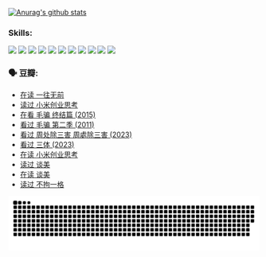 
[![Anurag's github stats](https://github-readme-stats.vercel.app/api?username=w940853815)](https://github.com/anuraghazra/github-readme-stats)

### Skills:

<code><img height="32" src="https://cdn.jsdelivr.net/npm/simple-icons@v5/icons/python.svg"></code>
<code><img height="32" src="https://cdn.jsdelivr.net/npm/simple-icons@v5/icons/javascript.svg"></code>
<code><img height="32" src="https://cdn.jsdelivr.net/npm/simple-icons@v5/icons/django.svg"></code>
<code><img height="32" src="https://cdn.jsdelivr.net/npm/simple-icons@v5/icons/flask.svg"></code>
<code><img height="32" src="https://cdn.jsdelivr.net/npm/simple-icons@v5/icons/vuetify.svg"></code>
<code><img height="32" src="https://cdn.jsdelivr.net/npm/simple-icons@v5/icons/git.svg"></code>
<code><img height="32" src="https://cdn.jsdelivr.net/npm/simple-icons@v5/icons/docker.svg"></code>
<code><img height="32" src="https://cdn.jsdelivr.net/npm/simple-icons@v5/icons/postgresql.svg"></code>
<code><img height="32" src="https://cdn.jsdelivr.net/npm/simple-icons@v5/icons/elasticsearch.svg"></code>
<code><img height="32" src="https://cdn.jsdelivr.net/npm/simple-icons@v5/icons/macos.svg"></code>
<code><img height="32" src="https://cdn.jsdelivr.net/npm/simple-icons@v5/icons/linux.svg"></code>

### 🗣 豆瓣:

<!-- DOUBAN-ACTIVITIES:START -->
- [在读 一往无前](https://www.douban.com/people/136069238/status/4590507310/?_i=15537892)
- [读过 小米创业思考](https://www.douban.com/people/136069238/status/4590506983/?_i=15537892)
- [在看 毛骗 终结篇‎ (2015)](https://www.douban.com/people/136069238/status/4581971924/?_i=15537892)
- [看过 毛骗 第二季‎ (2011)](https://www.douban.com/people/136069238/status/4581971810/?_i=15537892)
- [看过 周处除三害 周處除三害‎ (2023)](https://www.douban.com/people/136069238/status/4575646701/?_i=15537892)
- [看过 三体‎ (2023)](https://www.douban.com/people/136069238/status/4574263039/?_i=15537892)
- [在读 小米创业思考](https://www.douban.com/people/136069238/status/4572047905/?_i=15537892)
- [读过 谈美](https://www.douban.com/people/136069238/status/4572047629/?_i=15537892)
- [在读 谈美](https://www.douban.com/people/136069238/status/4560861771/?_i=15537892)
- [读过 不拘一格](https://www.douban.com/people/136069238/status/4560861445/?_i=15537892)
<!-- DOUBAN-ACTIVITIES:END -->


![Snake animation](https://raw.githubusercontent.com/w940853815/w940853815/output/github-contribution-grid-snake.svg)

<!--
**w940853815/w940853815** is a ✨ _special_ ✨ repository because its `README.md` (this file) appears on your GitHub profile.

Here are some ideas to get you started:

- 🔭 I’m currently working on ...
- 🌱 I’m currently learning ...
- 👯 I’m looking to collaborate on ...
- 🤔 I’m looking for help with ...
- 💬 Ask me about ...
- 📫 How to reach me: ...
- 😄 Pronouns: ...
- ⚡ Fun fact: ...
-->
